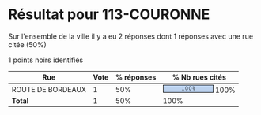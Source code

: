 # Résultat pour 113-COURONNE

Sur l'ensemble de la ville il y a eu 2 réponses dont 1 réponses avec une rue citée (50%)

1 points noirs identifiés

| Rue | Vote | % réponses | % Nb rues cités|
|-----|------|------------|----------------|
| ROUTE DE BORDEAUX | 1 | 50% | <img src="../../img/bar_100.gif" />&nbsp;100%|
| **Total** | 1 | 50% | 100%|
